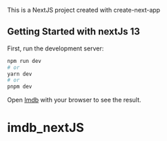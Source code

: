 This is a NextJS project created with create-next-app

## Getting Started with nextJs 13

First, run the development server:

```bash
npm run dev
# or
yarn dev
# or
pnpm dev
```

Open [Imdb](imdb-next-js.vercel.app) with your browser to see the result.

# imdb_nextJS
